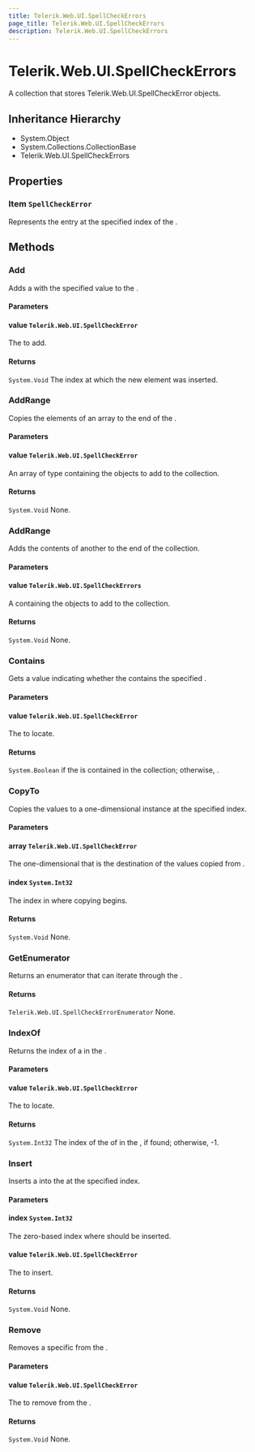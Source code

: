 ```yaml
---
title: Telerik.Web.UI.SpellCheckErrors
page_title: Telerik.Web.UI.SpellCheckErrors
description: Telerik.Web.UI.SpellCheckErrors
---
```


# Telerik.Web.UI.SpellCheckErrors

A collection that stores Telerik.Web.UI.SpellCheckError objects.

## Inheritance Hierarchy

* System.Object
* System.Collections.CollectionBase
* Telerik.Web.UI.SpellCheckErrors

## Properties

###  Item `SpellCheckError`

Represents the entry at the specified index of the .

## Methods

###  Add

Adds a  with the specified value to the 
                .

#### Parameters

#### value `Telerik.Web.UI.SpellCheckError`

The  to add.

#### Returns

`System.Void` The index at which the new element was inserted.

###  AddRange

Copies the elements of an array to the end of the .

#### Parameters

#### value `Telerik.Web.UI.SpellCheckError`

An array of type  containing the objects to add to the collection.

#### Returns

`System.Void` None.

###  AddRange

Adds the contents of another  to the end of the collection.

#### Parameters

#### value `Telerik.Web.UI.SpellCheckErrors`

A  containing the objects to add to the collection.

#### Returns

`System.Void` None.

###  Contains

Gets a value indicating whether the 
                contains the specified .

#### Parameters

#### value `Telerik.Web.UI.SpellCheckError`

The  to locate.

#### Returns

`System.Boolean` if the  is contained in the collection; 
              otherwise, .

###  CopyTo

Copies the  values to a one-dimensional  instance at the 
               specified index.

#### Parameters

#### array `Telerik.Web.UI.SpellCheckError`

The one-dimensional  that is the destination of the values copied from  .

#### index `System.Int32`

The index in  where copying begins.

#### Returns

`System.Void` None.

###  GetEnumerator

Returns an enumerator that can iterate through 
                  the  .

#### Returns

`Telerik.Web.UI.SpellCheckErrorEnumerator` None.

###  IndexOf

Returns the index of a  in 
                  the  .

#### Parameters

#### value `Telerik.Web.UI.SpellCheckError`

The  to locate.

#### Returns

`System.Int32` The index of the  of  in the 
            , if found; otherwise, -1.

###  Insert

Inserts a  into the  at the specified index.

#### Parameters

#### index `System.Int32`

The zero-based index where  should be inserted.

####  value `Telerik.Web.UI.SpellCheckError`

The  to insert.

#### Returns

`System.Void` None.

###  Remove

Removes a specific  from the 
                .

#### Parameters

#### value `Telerik.Web.UI.SpellCheckError`

The  to remove from the  .

#### Returns

`System.Void` None.

